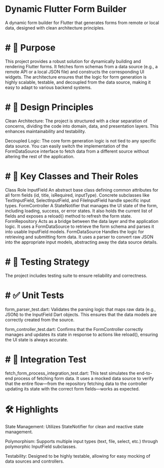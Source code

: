
# Dynamic Flutter Form Builder
A dynamic form builder for Flutter that generates forms from remote or local data, designed with clean architecture principles.

# # 🚀 Purpose
This project provides a robust solution for dynamically building and rendering Flutter forms. It fetches form schemas from a data source (e.g., a remote API or a local JSON file) and constructs the corresponding UI widgets. The architecture ensures that the logic for form generation is highly scalable, testable, and decoupled from the data source, making it easy to adapt to various backend systems.

# # 🧠 Design Principles
Clean Architecture: The project is structured with a clear separation of concerns, dividing the code into domain, data, and presentation layers. This enhances maintainability and testability.

Decoupled Logic: The core form generation logic is not tied to any specific data source. You can easily switch the implementation of the FormDataSource interface to fetch data from a different source without altering the rest of the application.

# # 🧩 Key Classes and Their Roles
Class	Role
InputField	An abstract base class defining common attributes for all form fields (id, title, isRequired, inputType). Concrete subclasses like TextInputField, SelectInputField, and FileInputField handle specific input types.
FormController	A StateNotifier that manages the UI state of the form, including loading, success, or error states. It also holds the current list of fields and exposes a reload() method to refresh the form state.
FormRepository	Acts as a bridge between the data layer and the application logic. It uses a FormDataSource to retrieve the form schema and parses it into usable InputField models.
FormDataSource	Handles the logic for retrieving and submitting form data. It uses a parser to convert raw JSON into the appropriate input models, abstracting away the data source details.
# # 🧪 Testing Strategy
The project includes testing suite to ensure reliability and correctness.

# # ✅ Unit Tests

form_parser_test.dart: Validates the parsing logic that maps raw data (e.g., JSON) to the InputField Dart objects. This ensures that the data models are correctly created from the source.

form_controller_test.dart: Confirms that the FormController correctly manages and updates its state in response to actions like reload(), ensuring the UI state is always accurate.

# # 🔁 Integration Test

fetch_form_process_integration_test.dart: This test simulates the end-to-end process of fetching form data. It uses a mocked data source to verify that the entire flow—from the repository fetching data to the controller updating its state with the correct form fields—works as expected.

# 🛠️ Highlights
State Management: Utilizes StateNotifier for clean and reactive state management.

Polymorphism: Supports multiple input types (text, file, select, etc.) through polymorphic InputField subclasses.

Testability: Designed to be highly testable, allowing for easy mocking of data sources and controllers.


